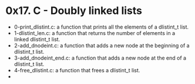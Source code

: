 # 0x17. C - Doubly linked lists

* 0-print_dlistint.c: a function that prints all the elements of a dlistint_t list.
* 1-dlistint_len.c: a function that returns the number of elements in a linked dlistint_t list.
* 2-add_dnodeint.c: a function that adds a new node at the beginning of a dlistint_t list.
* 3-add_dnodeint_end.c: a function that adds a new node at the end of a dlistint_t list.
* 4-free_dlistint.c: a function that frees a dlistint_t list.
* 